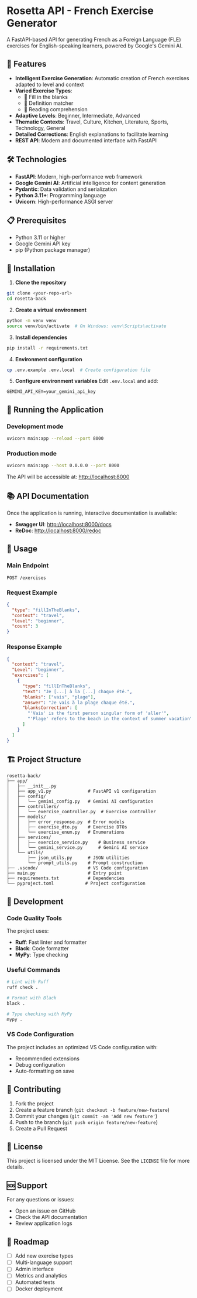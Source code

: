 # Rosetta API - French Exercise Generator

A FastAPI-based API for generating French as a Foreign Language (FLE) exercises for English-speaking learners, powered by Google's Gemini AI.

## 🚀 Features

- **Intelligent Exercise Generation**: Automatic creation of French exercises adapted to level and context
- **Varied Exercise Types**:
  - 📝 Fill in the blanks
  - 🔗 Definition matcher
  - 📖 Reading comprehension
- **Adaptive Levels**: Beginner, Intermediate, Advanced
- **Thematic Contexts**: Travel, Culture, Kitchen, Literature, Sports, Technology, General
- **Detailed Corrections**: English explanations to facilitate learning
- **REST API**: Modern and documented interface with FastAPI

## 🛠️ Technologies

- **FastAPI**: Modern, high-performance web framework
- **Google Gemini AI**: Artificial intelligence for content generation
- **Pydantic**: Data validation and serialization
- **Python 3.11+**: Programming language
- **Uvicorn**: High-performance ASGI server

## 📋 Prerequisites

- Python 3.11 or higher
- Google Gemini API key
- pip (Python package manager)

## 🔧 Installation

1. **Clone the repository**

```bash
git clone <your-repo-url>
cd rosetta-back
```

2. **Create a virtual environment**

```bash
python -m venv venv
source venv/bin/activate  # On Windows: venv\Scripts\activate
```

3. **Install dependencies**

```bash
pip install -r requirements.txt
```

4. **Environment configuration**

```bash
cp .env.example .env.local  # Create configuration file
```

5. **Configure environment variables**
   Edit `.env.local` and add:

```env
GEMINI_API_KEY=your_gemini_api_key
```

## 🚀 Running the Application

### Development mode

```bash
uvicorn main:app --reload --port 8000
```

### Production mode

```bash
uvicorn main:app --host 0.0.0.0 --port 8000
```

The API will be accessible at: [http://localhost:8000](http://localhost:8000)

## 📚 API Documentation

Once the application is running, interactive documentation is available:

- **Swagger UI**: [http://localhost:8000/docs](http://localhost:8000/docs)
- **ReDoc**: [http://localhost:8000/redoc](http://localhost:8000/redoc)

## 🎯 Usage

### Main Endpoint

```http
POST /exercises
```

### Request Example

```json
{
  "type": "fillInTheBlanks",
  "context": "travel",
  "level": "beginner",
  "count": 3
}
```

### Response Example

```json
{
  "context": "travel",
  "Level": "beginner",
  "exercises": [
    {
      "type": "fillInTheBlanks",
      "text": "Je [...] à la [...] chaque été.",
      "blanks": ["vais", "plage"],
      "answer": "Je vais à la plage chaque été.",
      "blanksCorrection": [
        "'Vais' is the first person singular form of 'aller'",
        "'Plage' refers to the beach in the context of summer vacation"
      ]
    }
  ]
}
```

## 🏗️ Project Structure

```
rosetta-back/
├── app/
│   ├── __init__.py
│   ├── app_v1.py              # FastAPI v1 configuration
│   ├── config/
│   │   └── gemini_config.py   # Gemini AI configuration
│   ├── controllers/
│   │   └── exercise_controller.py  # Exercise controller
│   ├── models/
│   │   ├── error_response.py  # Error models
│   │   ├── exercise_dto.py    # Exercise DTOs
│   │   └── exercise_enum.py   # Enumerations
│   ├── services/
│   │   ├── exercice_service.py    # Business service
│   │   └── gemini_service.py      # Gemini AI service
│   └── utils/
│       ├── json_utils.py      # JSON utilities
│       └── prompt_utils.py    # Prompt construction
├── .vscode/                   # VS Code configuration
├── main.py                    # Entry point
├── requirements.txt           # Dependencies
└── pyproject.toml            # Project configuration
```

## 🔧 Development

### Code Quality Tools

The project uses:

- **Ruff**: Fast linter and formatter
- **Black**: Code formatter
- **MyPy**: Type checking

### Useful Commands

```bash
# Lint with Ruff
ruff check .

# Format with Black
black .

# Type checking with MyPy
mypy .
```

### VS Code Configuration

The project includes an optimized VS Code configuration with:

- Recommended extensions
- Debug configuration
- Auto-formatting on save

## 🤝 Contributing

1. Fork the project
2. Create a feature branch (`git checkout -b feature/new-feature`)
3. Commit your changes (`git commit -am 'Add new feature'`)
4. Push to the branch (`git push origin feature/new-feature`)
5. Create a Pull Request

## 📝 License

This project is licensed under the MIT License. See the `LICENSE` file for more details.

## 🆘 Support

For any questions or issues:

- Open an issue on GitHub
- Check the API documentation
- Review application logs

## 🔮 Roadmap

- [ ] Add new exercise types
- [ ] Multi-language support
- [ ] Admin interface
- [ ] Metrics and analytics
- [ ] Automated tests
- [ ] Docker deployment
